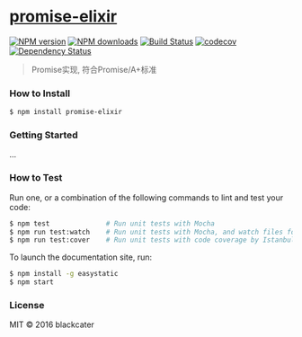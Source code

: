 # [promise-elixir](https://github.com/blackcater/promise-elixir)

[![NPM version](http://img.shields.io/npm/v/promise-elixir.svg?style=flat-square)](https://www.npmjs.com/package/promise-elixir)
[![NPM downloads](http://img.shields.io/npm/dm/promise-elixir.svg?style=flat-square)](https://www.npmjs.com/package/promise-elixir)
[![Build Status](http://img.shields.io/travis/blackcater/promise-elixir/master.svg?style=flat-square)](https://travis-ci.org/blackcater/promise-elixir)
[![codecov](https://codecov.io/gh/blackcater/promise-elixir/branch/master/graph/badge.svg)](https://codecov.io/gh/blackcater/promise-elixir)
[![Dependency Status](http://img.shields.io/david/blackcater/promise-elixir.svg?style=flat-square)](https://david-dm.org/blackcater/promise-elixir)

> Promise实现, 符合Promise/A+标准

### How to Install

```sh
$ npm install promise-elixir
```

### Getting Started

...

### How to Test

Run one, or a combination of the following commands to lint and test your code:

```sh
$ npm test              # Run unit tests with Mocha
$ npm run test:watch    # Run unit tests with Mocha, and watch files for changes
$ npm run test:cover    # Run unit tests with code coverage by Istanbul
```

To launch the documentation site, run:

```sh
$ npm install -g easystatic
$ npm start
```

### License

MIT © 2016 blackcater
